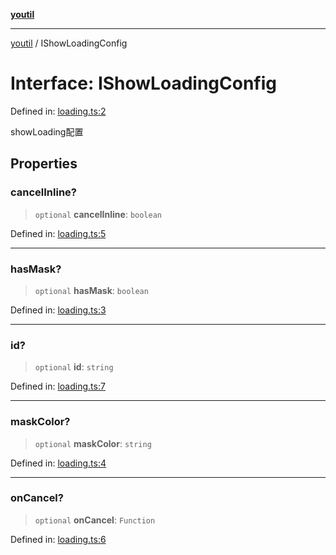 [**youtil**](../README.md)

***

[youtil](../globals.md) / IShowLoadingConfig

# Interface: IShowLoadingConfig

Defined in: [loading.ts:2](https://github.com/sxei/youtil/blob/546889c0d7d3d63efd7c483f4351140561c22e55/src/loading.ts#L2)

showLoading配置

## Properties

### cancelInline?

> `optional` **cancelInline**: `boolean`

Defined in: [loading.ts:5](https://github.com/sxei/youtil/blob/546889c0d7d3d63efd7c483f4351140561c22e55/src/loading.ts#L5)

***

### hasMask?

> `optional` **hasMask**: `boolean`

Defined in: [loading.ts:3](https://github.com/sxei/youtil/blob/546889c0d7d3d63efd7c483f4351140561c22e55/src/loading.ts#L3)

***

### id?

> `optional` **id**: `string`

Defined in: [loading.ts:7](https://github.com/sxei/youtil/blob/546889c0d7d3d63efd7c483f4351140561c22e55/src/loading.ts#L7)

***

### maskColor?

> `optional` **maskColor**: `string`

Defined in: [loading.ts:4](https://github.com/sxei/youtil/blob/546889c0d7d3d63efd7c483f4351140561c22e55/src/loading.ts#L4)

***

### onCancel?

> `optional` **onCancel**: `Function`

Defined in: [loading.ts:6](https://github.com/sxei/youtil/blob/546889c0d7d3d63efd7c483f4351140561c22e55/src/loading.ts#L6)
